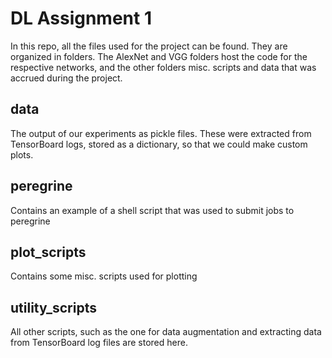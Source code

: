 # DL Assignment 1
In this repo, all the files used for the project can be found. They are organized in folders. The AlexNet and VGG folders host the code for the respective networks, and the other folders misc. scripts and data that was accrued during the project.

## data
The output of our experiments as pickle files. These were extracted from TensorBoard logs, stored as a dictionary, so that we could make custom plots.

## peregrine
Contains an example of a shell script that was used to submit jobs to peregrine

## plot_scripts
Contains some misc. scripts used for plotting

## utility_scripts
All other scripts, such as the one for data augmentation and extracting data from TensorBoard log files are stored here.
